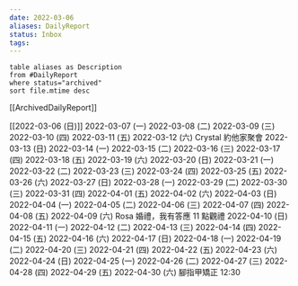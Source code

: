 ```yaml
---
date: 2022-03-06
aliases: DailyReport
status: Inbox
tags:
---
```


```dataview
table aliases as Description
from #DailyReport   
where status="archived"
sort file.mtime desc
```


[[ArchivedDailyReport]]

[[2022-03-06 (日)]] 
2022-03-07 (一)
2022-03-08 (二)
2022-03-09 (三)
2022-03-10 (四)
2022-03-11 (五)
2022-03-12 (六) Crystal 約他家聚會
2022-03-13 (日)
2022-03-14 (一)
2022-03-15 (二)
2022-03-16 (三)
2022-03-17 (四)
2022-03-18 (五)
2022-03-19 (六)
2022-03-20 (日)
2022-03-21 (一)
2022-03-22 (二)
2022-03-23 (三)
2022-03-24 (四)
2022-03-25 (五)
2022-03-26 (六)
2022-03-27 (日)
2022-03-28 (一)
2022-03-29 (二)
2022-03-30 (三)
2022-03-31 (四)
2022-04-01 (五)
2022-04-02 (六)
2022-04-03 (日)
2022-04-04 (一)
2022-04-05 (二)
2022-04-06 (三)
2022-04-07 (四)
2022-04-08 (五)
2022-04-09 (六) Rosa 婚禮，我有答應 11 點觀禮
2022-04-10 (日)
2022-04-11 (一)
2022-04-12 (二)
2022-04-13 (三)
2022-04-14 (四)
2022-04-15 (五)
2022-04-16 (六)
2022-04-17 (日)
2022-04-18 (一)
2022-04-19 (二)
2022-04-20 (三)
2022-04-21 (四)
2022-04-22 (五)
2022-04-23 (六)
2022-04-24 (日)
2022-04-25 (一)
2022-04-26 (二)
2022-04-27 (三)
2022-04-28 (四)
2022-04-29 (五)
2022-04-30 (六) 腳指甲矯正 12:30